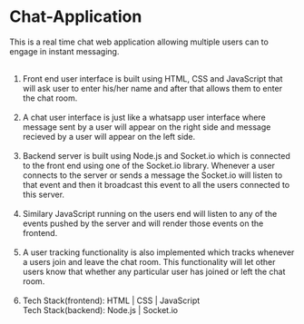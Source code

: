 # Chat-Application
This is a real time chat web application allowing multiple users can to engage in instant messaging. <br><br>
1. Front end user interface is built using HTML, CSS and JavaScript that will ask user to enter his/her name and after that allows them to enter the chat room. <br><br>
2. A chat user interface is just like a whatsapp user interface where message sent by a user will appear on the right side and message recieved by a user will appear on the left side. <br><br>
3. Backend server is built using Node.js and Socket.io which is connected to the front end using one of the Socket.io library. Whenever a user connects to the server or sends a message the Socket.io will listen to that event and then it broadcast this event to all the users connected to this server. <br><br>
4. Similary JavaScript running on the users end will listen to any of the events pushed by the server and will render those events on the frontend. <br><br>
5. A user tracking functionality is also implemented which tracks whenever a users join and leave the chat room. This functionality will let other users know that whether any particular user has joined or left the chat room. <br><br>
6. Tech Stack(frontend): HTML | CSS | JavaScript <br>
   Tech Stack(backend): Node.js | Socket.io
